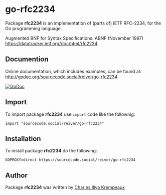 # go-rfc2234

Package **rfc2234** is an implementation of (parts of) IETF RFC-2234, for the Go programming language.

Augmented BNF for Syntax Specifications: ABNF (November 1997)  
https://datatracker.ietf.org/doc/html/rfc2234

## Documention

Online documentation, which includes examples, can be found at: http://godoc.org/sourcecode.social/reiver/go-rfc2234

[![GoDoc](https://godoc.org/sourcecode.social/reiver/go-rfc2234?status.svg)](https://godoc.org/sourcecode.social/reiver/go-rfc2234)

## Import

To import package **rfc2234** use `import` code like the follownig:
```
import "sourcecode.social/reiver/go-rfc2234"
```

## Installation

To install package **rfc2234** do the following:
```
GOPROXY=direct https://sourcecode.social/reiver/go-rfc2234
```

## Author

Package **rfc2234** was written by [Charles Iliya Krempeaux](http://reiver.link)
